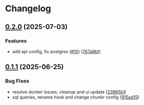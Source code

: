 # Changelog

## [0.2.0](https://github.com/lumina-ai-inc/chunkr-chat-app/compare/chunkr-chat-app-web-v0.1.1...chunkr-chat-app-web-v0.2.0) (2025-07-03)


### Features

* add api config, fix postgres ([#10](https://github.com/lumina-ai-inc/chunkr-chat-app/issues/10)) ([767a9bf](https://github.com/lumina-ai-inc/chunkr-chat-app/commit/767a9bf8f5a4475ee35b4ef29a15a4dafc6e9b57))

## [0.1.1](https://github.com/lumina-ai-inc/chunkr-chat-app/compare/chunkr-chat-app-web-v0.1.0...chunkr-chat-app-web-v0.1.1) (2025-06-25)


### Bug Fixes

* resolve docker issues, cleanup and ui update ([23965b1](https://github.com/lumina-ai-inc/chunkr-chat-app/commit/23965b1f0bb231faed96763b5bee49fee6fca3a9))
* sql queries, rename hook and change chunkr config ([915ad15](https://github.com/lumina-ai-inc/chunkr-chat-app/commit/915ad15a9109be77d36980699e2549d2f6b20d8d))
